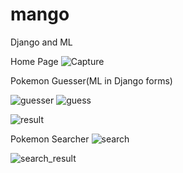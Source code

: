 # mango
Django and ML

Home Page
![Capture](https://user-images.githubusercontent.com/59291824/104759542-1127fe80-5786-11eb-8bc6-b6aa5a143201.PNG)

Pokemon Guesser(ML in Django forms)

![guesser](https://user-images.githubusercontent.com/59291824/104759565-1a18d000-5786-11eb-9cb5-32149a4a1ebd.PNG)
![guess](https://user-images.githubusercontent.com/59291824/104759557-15ecb280-5786-11eb-9aca-30738671a813.PNG)

![result](https://user-images.githubusercontent.com/59291824/104759600-269d2880-5786-11eb-9017-9d1b9b65d2d9.PNG)

Pokemon Searcher 
![search](https://user-images.githubusercontent.com/59291824/104759604-28ff8280-5786-11eb-9f2b-987b5c545c04.PNG)

![search_result](https://user-images.githubusercontent.com/59291824/104759621-30bf2700-5786-11eb-99ce-fe08cf2636f6.PNG)



